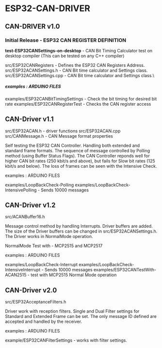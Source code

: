 # ESP32-CAN-DRIVER

## CAN-DRIVER v1.0

### Initial Release - ESP32 CAN REGISTER DEFINITION

**test-ESP32CANSettings-on-desktop** - CAN Bit Timing Calculator test on desktop compiler (This can be tested on any C++ compiler) 

src/ESP32CANRegisters - Defines the ESP32 CAN Registers Address.\
src/ESP32ACANSettings.h - CAN Bit time calculator and Settings class.\
src/ESP32ACANSettings.cpp - CAN Bit time calculator and Settings class.\

##### examples : ARDUINO FILES

examples/ESP32CANBitTimingSettings - Check the bit timing for desired bit rate
examples/ESP32CANRegisterTest - Checks the CAN register access 


## CAN-Driver v1.1

src/ESP32ACAN.h - driver functions
src/ESP32ACAN.cpp
src/CANMessage.h - CAN Message format properties

Self testing the ESP32 CAN Controller. Handling both extended and standard frame formats. The sequence of message controlled by Polling method (using Buffer Status Flags). The CAN Controller reponds well for higher CAN bit rates (250 kbit/s and above), but fails for Slow bit rates (125 kbit/s and below). The loss of frames can be seen with the Intensive Check.

examples : ARDUINO FILES

examples/LoopBackCheck-Polling
examples/LoopBackCheck-IntensivePolling - Sends 10000 messages


## CAN-Driver v1.2

src/ACANBuffer16.h

Message control method by handling Interrupts. Driver buffers are added. The size of the Driver buffers can be changed in src/ESP32ACANSettings.h. The Driver works in NormalMode operation. 

NormalMode Test with - MCP2515 and MCP2517

examples : ARDUINO FILES

examples/LoopBackCheck-Interrupt
examples/LoopBackCheck-IntensiveInterrupt - Sends 10000 messages
examples/ESP32CANTestWith-ACAN2515 - test with MCP2515 Normal Mode operation

## CAN-Driver v2.0

src/ESP32AcceptanceFilters.h

Driver work with reception filters. Single and Dual Filter settings for Standard and Extended Frame can be set. The only message ID defined are accepted and handled by the receiver.

examples : ARDUINO FILES

example/ESP32CANFilterSettings - works with filter settings.



